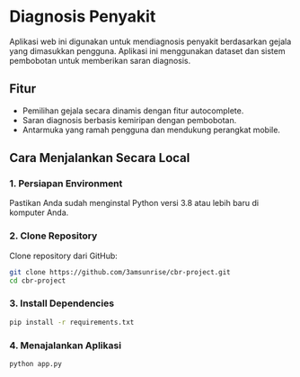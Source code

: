 # Diagnosis Penyakit

Aplikasi web ini digunakan untuk mendiagnosis penyakit berdasarkan gejala yang dimasukkan pengguna. Aplikasi ini menggunakan dataset dan sistem pembobotan untuk memberikan saran diagnosis.

## Fitur
- Pemilihan gejala secara dinamis dengan fitur autocomplete.
- Saran diagnosis berbasis kemiripan dengan pembobotan.
- Antarmuka yang ramah pengguna dan mendukung perangkat mobile.

## Cara Menjalankan Secara Local

### 1. Persiapan Environment
Pastikan Anda sudah menginstal Python versi 3.8 atau lebih baru di komputer Anda.

### 2. Clone Repository
Clone repository dari GitHub:
```bash
git clone https://github.com/3amsunrise/cbr-project.git
cd cbr-project
```

### 3. Install Dependencies
```bash
pip install -r requirements.txt
```

### 4. Menajalankan Aplikasi
```bash
python app.py
```
